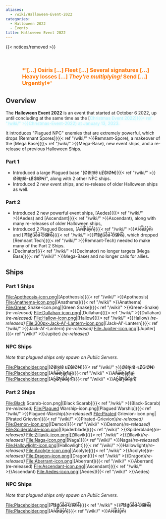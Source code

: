 ```yaml
---
aliases:
  - /wiki/Halloween-Event-2022
categories:
  - Halloween 2022
  - Events
title: Halloween Event 2022
---
```


{{< notices/removed >}} <h3 style="font-size:13pt;color:#ff7500;float: left;
    margin-left: 10.5%;">

**\*'[...] Osiris [...] Fleet [...] Several signatures [...] Heavy losses [...]** **_They're multiplying!_** **Send [...] Urgently!\***'

</h3>

## Overview

The **Halloween Event 2022** is an event that started at October 6 2022, up until concluding at the same time as the [<span style="color:#aef2fe;text-shadow: 1px 1px 10px #aef2fe;">Christmas Event 2022]({{< ref "/wiki/" >}}Christmas-Event-2022) at January 13, 2023.

It introduces "Plagued NPC" enemies that are extremely powerful, which drops [Remnant Spores]({{< ref "/wiki/" >}}Remnant-Spore), a makeover of the [Mega Base]({{< ref "/wiki/" >}}Mega-Base), new event ships, and a re-release of previous Halloween Ships.

### Part 1

- Introduced a large Plagued base "[Ø₴łⱤł₴ ⱠɆ₲łØ₦]({{< ref "/wiki/" >}}Ø₴łⱤł₴-ⱠɆ₲łØ₦)", along with 2 other NPC ships.
- Introduced 2 new event ships, and re-release of older Halloween ships as well.

### Part 2

- Introduced 2 new powerful event ships, [Aedes]({{< ref "/wiki/" >}}Aedes) and [Ascendant]({{< ref "/wiki/" >}}Ascendant), along with many re-releases of older Halloween ships,
- Introduced 2 Plagued Bosses, [Ar̴͑̈ć̶͝h̸̑̎ä̷͗y̵̓̆n̵͛̌]({{< ref "/wiki/" >}}Ar̴͑̈ć̶͝h̸̑̎ä̷͗y̵̓̆n̵͛̌) and [Pl̸͌͝å̷̛g̸͑̃ȗ̵͠e̵͌̔d̴̑͘ ̴̌̀O̵͛͘s̶̏̕i̷̓͒r̷̓͋ì̵͝s̵̓̊]({{< ref "/wiki/" >}}Pl̸͌͝å̷̛g̸͑̃ȗ̵͠e̵͌̔d̴̑͘-̴̌̀O̵͛͘s̶̏̕i̷̓͒r̷̓͋ì̵͝s̵̓̊), which dropped [Remnant Tech]({{< ref "/wiki/" >}}Remnant-Tech) needed to make many of the Part 2 Ships.
- [Decimator]({{< ref "/wiki/" >}}Decimator) no longer targets [Mega Base]({{< ref "/wiki/" >}}Mega-Base) and no longer calls for allies.

## Ships

### Part 1 Ships

<File:Apotheosis-icon.png>|[Apotheosis]({{< ref "/wiki/" >}}Apotheosis) <File:Anathema-icon.png>|[Anathema]({{< ref "/wiki/" >}}Anathema) <File:Green> Snake-icon.png|[Green Snake]({{< ref "/wiki/" >}}Green-Snake) _(re-released)_ <File:Dullahan-icon.png>|[Dullahan]({{< ref "/wiki/" >}}Dullahan) _(re-released)_ <File:Hallow-icon.png>|[Hallow]({{< ref "/wiki/" >}}Hallow) _(re-released)_ <File:300px-Jack-Al'-Lantern-icon.png>|[Jack-Al'-Lantern]({{< ref "/wiki/" >}}Jack-Al'-Lantern) _(re-released)_ <File:Jupiter-icon.png>|[Jupiter]({{< ref "/wiki/" >}}Jupiter) _(re-released)_

### NPC Ships

_Note that plagued ships only spawn on Public Servers._

<File:Placeholder.png>|[Ø₴łⱤł₴ ⱠɆ₲łØ₦]({{< ref "/wiki/" >}}Ø₴łⱤł₴-ⱠɆ₲łØ₦) <File:Placeholder.png>|[An̶͋̈́a̶̍̆t̵̀̏h̷͓̚e̵̩͒m̷͗͊a̴̬͗]({{< ref "/wiki/" >}}An̶͋̈́a̶̍̆t̵̀̏h̷͓̚e̵̩͒m̷͗͊a̴̬͗) <File:Placeholder.png>|[Ab̵̼̓e̷̋̀r̸͆̂r̵͈͐a̷͋̚ť̶̚i̵̐̈́ó̵̝n̷̚͝]({{< ref "/wiki/" >}}Ab̵̼̓e̷̋̀r̸͆̂r̵͈͐a̷͋̚ť̶̚i̵̐̈́ó̵̝n̷̚͝)

### Part 2 Ships

<File:Black> Scarab-icon.png|[Black Scarab]({{< ref "/wiki/" >}}Black-Scarab)_(re-released)_ <File:Plagued> Warship-icon.png|[Plagued Warship]({{< ref "/wiki/" >}}Plagued-Warship)_(re-released)_ <File:Pirated> Grievion-icon.png|[Pirated Grievion]({{< ref "/wiki/" >}}Pirated-Grievion)_(re-released)_ <File:Demon-icon.png>|[Demon]({{< ref "/wiki/" >}}Demon)_(re-released)_ <File:Spiderblade-icon.png>|[Spiderblade]({{< ref "/wiki/" >}}Spiderblade)_(re-released)_ <File:Zillavik-icon.png>|[Zillavik]({{< ref "/wiki/" >}}Zillavik)_(re-released)_ <File:Naga-icon.png>|[Naga]({{< ref "/wiki/" >}}Naga)_(re-released)_ <File:Hallowlight-icon.png>|[Hallowlight]({{< ref "/wiki/" >}}Hallowlight)_(re-released)_ <File:Acolyte-icon.png>|[Acolyte]({{< ref "/wiki/" >}}Acolyte)_(re-released)_ <File:Dragon-icon.png>|[Dragon]({{< ref "/wiki/" >}}Dragon)_(re-released)_ <File:Aberrant-icon.png>|[Aberrant]({{< ref "/wiki/" >}}Aberrant) (re-released) <File:Ascendant-icon.png>|[Ascendant]({{< ref "/wiki/" >}}Ascendant) <File:Aedes-icon.png>|[Aedes]({{< ref "/wiki/" >}}Aedes)

### NPC Ships

_Note that plagued ships only spawn on Public Servers._

<File:Placeholder.png>|[Pl̸͌͝å̷̛g̸͑̃ȗ̵͠e̵͌̔d̴̑͘ ̴̌̀O̵͛͘s̶̏̕i̷̓͒r̷̓͋ì̵͝s̵̓̊]({{< ref "/wiki/" >}}Pl̸͌͝å̷̛g̸͑̃ȗ̵͠e̵͌̔d̴̑͘-̴̌̀O̵͛͘s̶̏̕i̷̓͒r̷̓͋ì̵͝s̵̓̊) <File:Placeholder.png>|[Ar̴͑̈ć̶͝h̸̑̎ä̷͗y̵̓̆n̵͛̌]({{< ref "/wiki/" >}}Ar̴͑̈ć̶͝h̸̑̎ä̷͗y̵̓̆n̵͛̌)
